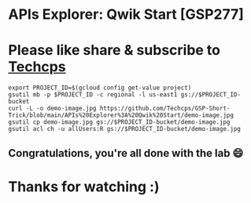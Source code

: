 
# APIs Explorer: Qwik Start [GSP277]

# Please like share & subscribe to [Techcps](https://www.youtube.com/@techcps)


```
export PROJECT_ID=$(gcloud config get-value project)
gsutil mb -p $PROJECT_ID -c regional -l us-east1 gs://$PROJECT_ID-bucket
curl -L -o demo-image.jpg https://github.com/Techcps/GSP-Short-Trick/blob/main/APIs%20Explorer%3A%20Qwik%20Start/demo-image.jpg
gsutil cp demo-image.jpg gs://$PROJECT_ID-bucket/demo-image.jpg
gsutil acl ch -u allUsers:R gs://$PROJECT_ID-bucket/demo-image.jpg
```

## Congratulations, you're all done with the lab 😄

# Thanks for watching :)
